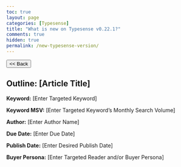 ```yaml
---
toc: true
layout: page
categories: [Typesense]
title: "What is new on Typesense v0.22.1?"
comments: true
hidden: true
permalink: /new-typesense-version/
---
```


<button class="back-button" onclick="window.history.back()"><< Back</button>

## Outline: [Article Title]

**Keyword:** [Enter Targeted Keyword]

**Keyword MSV:** [Enter Targeted Keyword’s Monthly Search Volume]

**Author:** [Enter Author Name]

**Due Date:** [Enter Due Date]

**Publish Date:** [Enter Desired Publish Date]

**Buyer Persona:** [Enter Targeted Reader and/or Buyer Persona]

<br>
